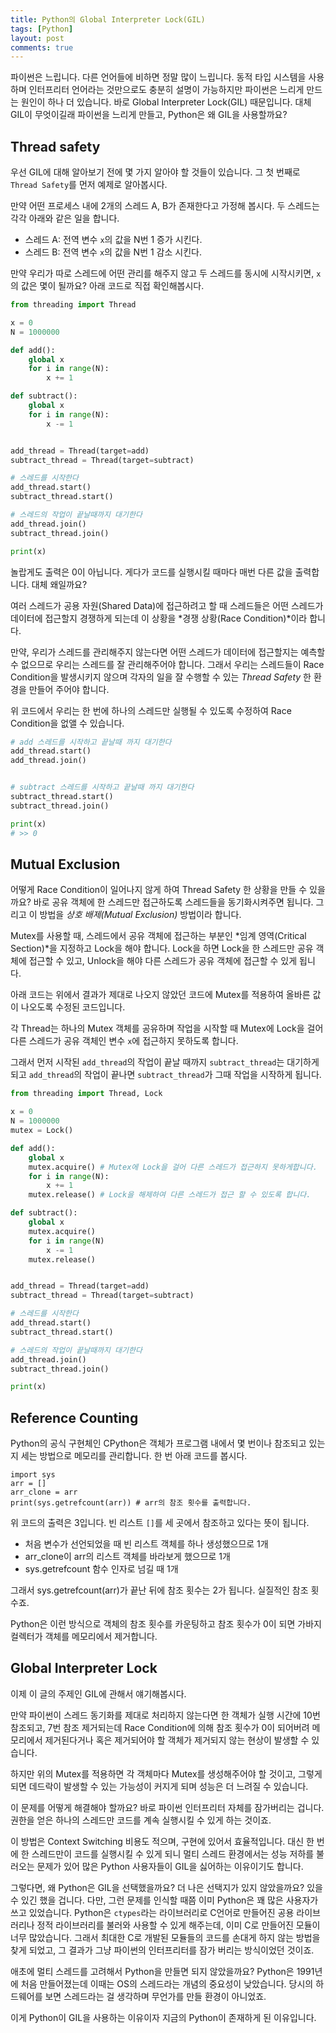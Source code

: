 ```yaml
---
title: Python의 Global Interpreter Lock(GIL)
tags: [Python]
layout: post
comments: true
---
```


파이썬은 느립니다. 다른 언어들에 비하면 정말 많이 느립니다. 동적 타입 시스템을 사용하며 인터프리터 언어라는 것만으로도 충분히 설명이 가능하지만 파이썬은 느리게 만드는 원인이 하나 더 있습니다.
바로 Global Interpreter Lock(GIL) 때문입니다. 대체 GIL이 무엇이길래 파이썬을 느리게 만들고, Python은 왜 GIL을 사용할까요?

## Thread safety

우선 GIL에 대해 알아보기 전에 몇 가지 알아야 할 것들이 있습니다. 그 첫 번째로 `Thread Safety`를 먼저 예제로 알아봅시다.

만약 어떤 프로세스 내에 2개의 스레드 A, B가 존재한다고 가정해 봅시다. 두 스레드는 각각 아래와 같은 일을 합니다.
- 스레드 A: 전역 변수 `x`의 값을 N번 1 증가 시킨다.
- 스레드 B: 전역 변수 `x`의 값을 N번 1 감소 시킨다.

만약 우리가 따로 스레드에 어떤 관리를 해주지 않고 두 스레드를 동시에 시작시키면, `x`의 값은 몇이 될까요? 아래 코드로 직접 확인해봅시다.

```python
from threading import Thread

x = 0
N = 1000000

def add():
	global x
	for i in range(N):
		x += 1

def subtract():
	global x
	for i in range(N):
		x -= 1


add_thread = Thread(target=add)
subtract_thread = Thread(target=subtract)

# 스레드를 시작한다
add_thread.start()
subtract_thread.start()

# 스레드의 작업이 끝날때까지 대기한다
add_thread.join()
subtract_thread.join()

print(x)
```

놀랍게도 출력은 0이 아닙니다. 게다가 코드를 실행시킬 때마다 매번 다른 값을 출력합니다. 대체 왜일까요?

여러 스레드가 공용 자원(Shared Data)에 접근하려고 할 때 스레드들은 어떤 스레드가 데이터에 접근할지 경쟁하게 되는데 이 상황을 *경쟁 상황(Race Condition)*이라 합니다.

만약, 우리가 스레드를 관리해주지 않는다면 어떤 스레드가 데이터에 접근할지는 예측할 수 없으므로 우리는 스레드를 잘 관리해주어야 합니다. 그래서 우리는 스레드들이 Race Condition을 발생시키지 않으며 각자의 일을 잘 수행할 수 있는 *Thread Safety* 한 환경을 만들어 주어야 합니다.

위 코드에서 우리는 한 번에 하나의 스레드만 실행될 수 있도록 수정하여 Race Condition을 없앨 수 있습니다.
```py
# add 스레드를 시작하고 끝날때 까지 대기한다
add_thread.start()
add_thread.join()


# subtract 스레드를 시작하고 끝날때 까지 대기한다
subtract_thread.start()
subtract_thread.join()

print(x)
# >> 0
```

## Mutual Exclusion

어떻게 Race Condition이 일어나지 않게 하여 Thread Safety 한 상황을 만들 수 있을까요? 바로 공유 객체에 한 스레드만 접근하도록 스레드들을 동기화시켜주면 됩니다. 그리고 이 방법을 *상호 배제(Mutual Exclusion)* 방법이라 합니다.

Mutex를 사용할 때, 스레드에서 공유 객체에 접근하는 부분인 *임계 영역(Critical Section)*을 지정하고 Lock을 해야 합니다. Lock을 하면 Lock을 한 스레드만 공유 객체에 접근할 수 있고, Unlock을 해야 다른 스레드가 공유 객체에 접근할 수 있게 됩니다.

아래 코드는 위에서 결과가 제대로 나오지 않았던 코드에 Mutex를 적용하여 올바른 값이 나오도록 수정된 코드입니다.

각 Thread는 하나의 Mutex 객체를 공유하며 작업을 시작할 때 Mutex에 Lock을 걸어 다른 스레드가 공유 객체인 변수 `x`에 접근하지 못하도록 합니다.

그래서 먼저 시작된 `add_thread`의 작업이 끝날 때까지 `subtract_thread`는 대기하게 되고 `add_thread`의 작업이 끝나면 `subtract_thread`가 그때 작업을 시작하게 됩니다.

```python
from threading import Thread, Lock

x = 0
N = 1000000
mutex = Lock()

def add():
	global x
	mutex.acquire() # Mutex에 Lock을 걸어 다른 스레드가 접근하지 못하게합니다.
	for i in range(N):
		x += 1
	mutex.release() # Lock을 해제하여 다른 스레드가 접근 할 수 있도록 합니다.

def subtract():
	global x
	mutex.acquire()
	for i in range(N)
		x -= 1
	mutex.release()


add_thread = Thread(target=add)
subtract_thread = Thread(target=subtract)

# 스레드를 시작한다
add_thread.start()
subtract_thread.start()

# 스레드의 작업이 끝날때까지 대기한다
add_thread.join()
subtract_thread.join()

print(x)
```

## Reference Counting

Python의 공식 구현체인 CPython은 객체가 프로그램 내에서 몇 번이나 참조되고 있는지 세는 방법으로 메모리를 관리합니다. 한 번 아래 코드를 봅시다.

```
import sys
arr = []
arr_clone = arr
print(sys.getrefcount(arr)) # arr의 참조 횟수를 출력합니다.
```

위 코드의 출력은 3입니다. 빈 리스트 `[]`를 세 곳에서 참조하고 있다는 뜻이 됩니다. 
- 처음 변수가 선언되었을 때 빈 리스트 객체를 하나 생성했으므로 1개
- arr_clone이 arr의 리스트 객체를 바라보게 했으므로 1개
- sys.getrefcount 함수 인자로 넘길 때 1개

그래서 sys.getrefcount(arr)가 끝난 뒤에 참조 횟수는 2가 됩니다. 실질적인 참조 횟수죠.

Python은 이런 방식으로 객체의 참조 횟수를 카운팅하고 참조 횟수가 0이 되면 가바지 컬렉터가 객체를 메모리에서 제거합니다.

## Global Interpreter Lock

이제 이 글의 주제인 GIL에 관해서 얘기해봅시다.

만약 파이썬이 스레드 동기화를 제대로 처리하지 않는다면 한 객체가 실행 시간에 10번 참조되고, 7번 참조 제거되는데 Race Condition에 의해 참조 횟수가 0이 되어버려 메모리에서 제거된다거나 혹은 제거되어야 할 객체가 제거되지 않는 현상이 발생할 수 있습니다.

하지만 위의 Mutex를 적용하면 각 객체마다 Mutex를 생성해주어야 할 것이고, 그렇게 되면 데드락이 발생할 수 있는 가능성이 커지게 되며 성능은 더 느려질 수 있습니다.

이 문제를 어떻게 해결해야 할까요? 바로 파이썬 인터프리터 자체를 잠가버리는 겁니다. 권한을 얻은 하나의 스레드만 코드를 계속 실행시킬 수 있게 하는 것이죠.

이 방법은 Context Switching 비용도 적으며, 구현에 있어서 효율적입니다. 대신 한 번에 한 스레드만이 코드를 실행시킬 수 있게 되니 멀티 스레드 환경에서는 성능 저하를 불러오는 문제가 있어 많은 Python 사용자들이 GIL을 싫어하는 이유이기도 합니다.

그렇다면, 왜 Python은 GIL을 선택했을까요? 더 나은 선택지가 있지 않았을까요? 있을 수 있긴 했을 겁니다. 다만, 그런 문제를 인식할 때쯤 이미 Python은 꽤 많은 사용자가 쓰고 있었습니다. Python은 `ctypes`라는 라이브러리로 C언어로 만들어진 공용 라이브러리나 정적 라이브러리를 불러와 사용할 수 있게 해주는데, 이미 C로 만들어진 모듈이 너무 많았습니다. 그래서 최대한 C로 개발된 모듈들의 코드를 손대게 하지 않는 방법을 찾게 되었고, 그 결과가 그냥 파이썬의 인터프리터를 잠가 버리는 방식이었던 것이죠.

애초에 멀티 스레드를 고려해서 Python을 만들면 되지 않았을까요? Python은 1991년에 처음 만들어졌는데 이때는 OS의 스레드라는 개념의 중요성이 낮았습니다. 당시의 하드웨어를 보면 스레드라는 걸 생각하며 무언가를 만들 환경이 아니었죠.

이게 Python이 GIL을 사용하는 이유이자 지금의 Python이 존재하게 된 이유입니다.
